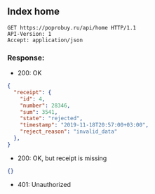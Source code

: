 ## Index home


```http
GET https://poprobuy.ru/api/home HTTP/1.1
API-Version: 1
Accept: application/json
```

### Response:

- 200: OK

```json
{
  "receipt": {
    "id": 4,
    "number": 28346,
    "sum": 3541,
    "state": "rejected",
    "timestamp": "2019-11-18T20:57:00+03:00",
    "reject_reason": "invalid_data"
  },
}
```

- 200: OK, but receipt is missing
```json
{}
```
- 401: Unauthorized

